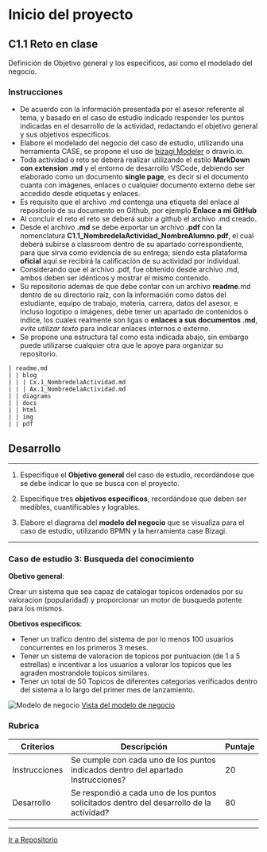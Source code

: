 # Inicio del proyecto

## C1.1 Reto en clase

Definición de Objetivo general y los especificos, asi como el modelado del negocio.

###  Instrucciones

- De acuerdo con la información presentada por el asesor referente al tema, y basado en el caso de estudio indicado responder los puntos indicadas en el desarrollo de la actividad, redactando el objetivo general y sus objetivos especificos.
- Elabore el modelado del negocio del caso de estudio, utilizando una herramienta CASE, se propone el uso de [bizagi Modeler](https://www.bizagi.com/plataforma/modeler) o drawio.io.
- Toda actividad o reto se deberá realizar utilizando el estilo **MarkDown con extension .md** y el entorno de desarrollo VSCode, debiendo ser elaborado como un documento **single page**, es decir si el documento cuanta con imágenes, enlaces o cualquier documento externo debe ser accedido desde etiquetas y enlaces.
- Es requisito que el archivo .md contenga una etiqueta del enlace al repositorio de su documento en Github, por ejemplo **Enlace a mi GitHub**
- Al concluir el reto el reto se deberá subir a github el archivo .md creado.
- Desde el archivo **.md** se debe exportar un archivo **.pdf** con la nomenclatura **C1.1_NombredelaActividad_NombreAlumno.pdf**, el cual deberá subirse a classroom dentro de su apartado correspondiente, para que sirva como evidencia de su entrega; siendo esta plataforma **oficial** aquí se recibirá la calificación de su actividad por individual.
- Considerando que el archivo .pdf, fue obtenido desde archivo .md, ambos deben ser idénticos y mostrar el mismo contenido.
- Su repositorio ademas de que debe contar con un archivo **readme**.md dentro de su directorio raíz, con la información como datos del estudiante, equipo de trabajo, materia, carrera, datos del asesor, e incluso logotipo o imágenes, debe tener un apartado de contenidos o indice, los cuales realmente son ligas o **enlaces a sus documentos .md**, _evite utilizar texto_ para indicar enlaces internos o externo.
- Se propone una estructura tal como esta indicada abajo, sin embargo puede utilizarse cualquier otra que le apoye para organizar su repositorio.

```
| readme.md
| | blog
| | | Cx.1_NombredelaActividad.md
| | | Ax.1_NombredelaActividad.md
| | diagrams
| | docs
| | html
| | img
| | pdf    
```



## Desarrollo

___


1. Especifique el  **Objetivo general** del caso de estudio, recordándose que se debe indicar lo que se busca con el proyecto.


2. Especifique tres **objetivos específicos**, recordándose que deben ser medibles, cuantificables y logrables.


3. Elabore el diagrama del **modelo del negocio** que se visualiza para el caso de estudio, utilizando BPMN y la herramienta case Bizagi.


___
### **Caso de estudio 3:** Busqueda del conocimiento

**Obetivo general**:

 Crear un sistema que sea capaz de catalogar topicos ordenados por su valoracion (popularidad) y proporcionar un motor de busqueda potente para los mismos. 

**Obetivos especificos**:

- Tener un trafico dentro del sistema de por lo menos 100 usuarios concurrentes en los primeros 3 meses.
- Tener un sistema de valoracion de topicos por puntuacion (de 1 a 5 estrellas) e incentivar a los usuarios a valorar los topicos que les agraden mostrandole topicos similares.
- Tener un total de 50 Topicos de diferentes categorias verificados dentro del sistema a lo largo del primer mes de lanzamiento. 

![Modelo de negocio](https://raw.githubusercontent.com/Carlos-Gallardoo/AnalisisAvanzadoDeSoftware/156eadf44e667a70b7273b4319becaf9530ff7de/img/C1.1ModeladoNegocio2.svg)
[Vista del modelo de negocio](https://raw.githubusercontent.com/Carlos-Gallardoo/AnalisisAvanzadoDeSoftware/156eadf44e667a70b7273b4319becaf9530ff7de/img/C1.1ModeladoNegocio2.svg)
### Rubrica


| Criterios     | Descripción                                                                                  | Puntaje |
| ------------- | -------------------------------------------------------------------------------------------- | ------- |
| Instrucciones | Se cumple con cada uno de los puntos indicados dentro del apartado Instrucciones?            | 20 |
| Desarrollo    | Se respondió a cada uno de los puntos solicitados dentro del desarrollo de la actividad?     | 80      |

---

[Ir a Repositorio](https://github.com/Carlos-Gallardoo/AnalisisAvanzadoDeSoftware)